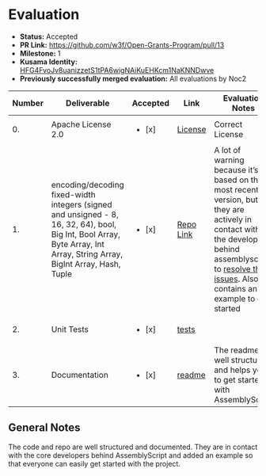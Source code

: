 # Evaluation

- **Status:** Accepted
- **PR Link:** https://github.com/w3f/Open-Grants-Program/pull/13
- **Milestone:** 1
- **Kusama Identity:** [HFG4FvoJv8uanizzetS1tPA6wigNAiKuEHKcm1NaKNNDwve](https://polkascan.io/pre/kusama/account/HFG4FvoJv8uanizzetS1tPA6wigNAiKuEHKcm1NaKNNDwve)
- **Previously successfully merged evaluation:** All evaluations by Noc2

| Number | Deliverable                                                                                                                                                             | Accepted               | Link                                                                                    | Evaluation Notes                                                                                                                                                                                                                                                              |
| ------ | ----------------------------------------------------------------------------------------------------------------------------------------------------------------------- | ---------------------- | --------------------------------------------------------------------------------------- | ----------------------------------------------------------------------------------------------------------------------------------------------------------------------------------------------------------------------------------------------------------------------------- |
| 0.     | Apache License 2.0                                                                                                                                                      | <ul><li>[x] </li></ul> | [License](https://github.com/LimeChain/as-scale-codec/blob/master/LICENSE)              | Correct License                                                                                                                                                                                                                                                               |
| 1.     | encoding/decoding fixed-width integers (signed and unsigned - 8, 16, 32, 64), bool, Big Int, Bool Array, Byte Array, Int Array, String Array, BigInt Array, Hash, Tuple | <ul><li>[x] </li></ul> | [Repo Link](https://github.com/LimeChain/as-scale-codec)                                | A lot of warning because it’s not based on the most recent version, but they are actively in contact with the developers behind assemblyscript to [resolve the issues](https://github.com/AssemblyScript/assemblyscript/issues/1351). Also contains an example to get started |
| 2.     | Unit Tests                                                                                                                                                              | <ul><li>[x] </li></ul> | [tests](<(https://github.com/LimeChain/as-scale-codec/tree/master/assembly/__tests__)>) |
| 3.     | Documentation                                                                                                                                                           | <ul><li>[x] </li></ul> | [readme](https://github.com/LimeChain/as-scale-codec)                                   | The readme is well structured and helps you to get started with AssemblyScript                                                                                                                                                                                                |

## General Notes

The code and repo are well structured and documented. They are in contact with the core developers behind AssemblyScript and added an example so that everyone can easily get started with the project.
